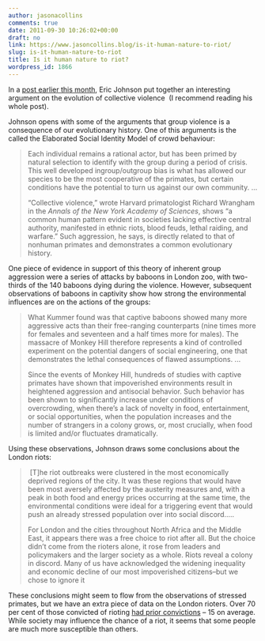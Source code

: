 ```yaml
---
author: jasonacollins
comments: true
date: 2011-09-30 10:26:02+00:00
draft: no
link: https://www.jasoncollins.blog/is-it-human-nature-to-riot/
slug: is-it-human-nature-to-riot
title: Is it human nature to riot?
wordpress_id: 1866
---
```


In a [post earlier this month](http://blogs.scientificamerican.com/primate-diaries/2011/09/06/freedom-to-riot/), Eric Johnson put together an interesting argument on the evolution of collective violence  (I recommend reading his whole post).

Johnson opens with some of the arguments that group violence is a consequence of our evolutionary history. One of this arguments is the called the Elaborated Social Identity Model of crowd behaviour:


<blockquote>Each individual remains a rational actor, but has been primed by natural selection to identify with the group during a period of crisis. This well developed ingroup/outgroup bias is what has allowed our species to be the most cooperative of the primates, but certain conditions have the potential to turn us against our own community. ...

“Collective violence,” wrote Harvard primatologist Richard Wrangham in the _Annals of the New York Academy of Sciences_, shows “a common human pattern evident in societies lacking effective central authority, manifested in ethnic riots, blood feuds, lethal raiding, and warfare.” Such aggression, he says, is directly related to that of nonhuman primates and demonstrates a common evolutionary history.</blockquote>


One piece of evidence in support of this theory of inherent group aggression were a series of attacks by baboons in London zoo, with two-thirds of the 140 baboons dying during the violence. However, subsequent observations of baboons in captivity show how strong the environmental influences are on the actions of the groups:


<blockquote>What Kummer found was that captive baboons showed many more aggressive acts than their free-ranging counterparts (nine times more for females and seventeen and a half times more for males). The massacre of Monkey Hill therefore represents a kind of controlled experiment on the potential dangers of social engineering, one that demonstrates the lethal consequences of flawed assumptions. ...

Since the events of Monkey Hill, hundreds of studies with captive primates have shown that impoverished environments result in heightened aggression and antisocial behavior. Such behavior has been shown to significantly increase under conditions of overcrowding, when there’s a lack of novelty in food, entertainment, or social opportunities, when the population increases and the number of strangers in a colony grows, or, most crucially, when food is limited and/or fluctuates dramatically.</blockquote>


Using these observations, Johnson draws some conclusions about the London riots:


<blockquote> [T]he riot outbreaks were clustered in the most economically deprived regions of the city. It was these regions that would have been most aversely affected by the austerity measures and, with a peak in both food and energy prices occurring at the same time, the environmental conditions were ideal for a triggering event that would push an already stressed population over into social discord.....

For London and the cities throughout North Africa and the Middle East, it appears there was a free choice to riot after all. But the choice didn’t come from the rioters alone, it rose from leaders and policymakers and the larger society as a whole. Riots reveal a colony in discord. Many of us have acknowledged the widening inequality and economic decline of our most impoverished citizens–but we chose to ignore it</blockquote>


These conclusions might seem to flow from the observations of stressed primates, but we have an extra piece of data on the London rioters. Over 70 per cent of those convicted of rioting [had prior convictions](http://www.guardian.co.uk/uk/2011/sep/15/three-quarters-rioters-criminal-convictions) – 15 on average. While society may influence the chance of a riot, it seems that some people are much more susceptible than others.
